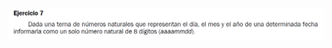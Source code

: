 ![](https://github.com/Alexix87/practicaLogica/blob/master/ejerciciosIniciales/ejercicio_07/ejercicio_07.png)